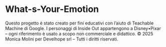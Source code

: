 # What-s-Your-Emotion
 Questo progetto è stato creato per fini educativi con l’aiuto di Teachable Machine di Google. I personaggi di Inside Out appartengono a Disney•Pixar – ogni         riferimento è usato a scopo non commerciale e didattico. © 2025 Monica Molini per Develhope srl – Tutti i diritti riservati.
